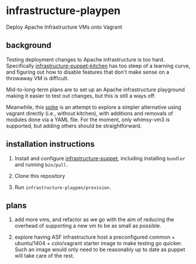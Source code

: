 # infrastructure-playpen
Deploy Apache Infrastructure VMs onto Vagrant

## background

Testing deployment changes to Apache infrastructure is too hard.  Specifically [infrastructure-puppet-kitchen](https://github.com/apache/infrastructure-puppet-kitchen) has too steep of a learning curve, and figuring out how to disable features that don't make sense on a throwaway VM is difficult.

Mid-to-long-term plans are to set up an Apache infrastructure playground making it easier to test out changes, but this is still a ways off.

Meanwhile, this [spike](http://agiledictionary.com/209/spike/) is an attempt to explore a simpler alternative using vagrant directly (i.e., without kitchen), with additions and removals of modules done via a YAML file.  For the moment, only whimsy-vm3 is supported, but adding others should be straightforward.

## installation instructions

1. Install and configure [infrastructure-puppet](https://github.com/apache/infrastructure-puppet), including installing `bundler` and running `bin/pull`.

2. Clone this repository

3. Run `infrastructure-playpen/provision`.

## plans

1. add more vms, and refactor as we go with the aim of reducing the overhead of supporting a new vm to be as small as possible.

2. explore having ASF infrastructure host a preconfigured common + ubuntu/1404 + colo/vagrant starter image to make testing go quicker.  Such an image would only need to be reasonably up to date as puppet will take care of the rest.
